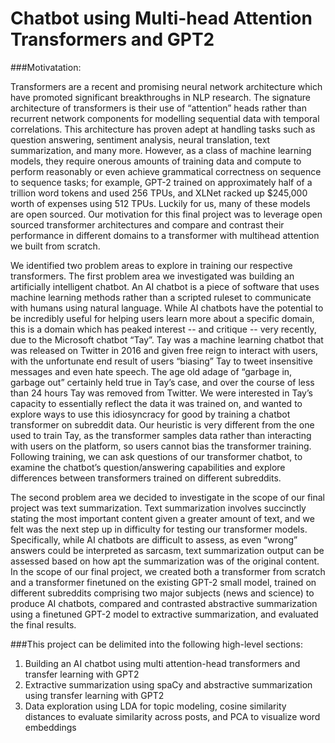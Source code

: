 # Chatbot using Multi-head Attention Transformers and GPT2

###Motivatation:

Transformers are a recent and promising neural network architecture which have promoted significant breakthroughs in NLP research. The signature architecture of transformers is their use of “attention” heads rather than recurrent network components for modelling sequential data with temporal correlations. This architecture has proven adept at handling tasks such as question answering, sentiment analysis, neural translation, text summarization, and many more. However, as a class of machine learning models, they require onerous amounts of training data and compute to perform reasonably or even achieve grammatical correctness on sequence to sequence tasks; for example, GPT-2 trained on approximately half of a trillion word tokens and used 256 TPUs, and XLNet racked up $245,000 worth of expenses using 512 TPUs.
Luckily for us, many of these models are open sourced. Our motivation for this final project was to leverage open sourced transformer architectures and compare and contrast their performance in different domains to a transformer with multihead attention we built from scratch. 

We identified two problem areas to explore in training our respective transformers. The first problem area we investigated was building an artificially intelligent chatbot. An AI chatbot is a piece of software that uses machine learning methods rather than a scripted ruleset to communicate with humans using natural language. While AI chatbots have the potential to be incredibly useful for helping users learn more about a specific domain, this is a domain which has peaked interest -- and critique -- very recently, due to the Microsoft chatbot “Tay”. Tay was a machine learning chatbot that was released on Twitter in 2016 and given free reign to interact with users, with the unfortunate end result of users “biasing” Tay to tweet insensitive messages and even hate speech. The age old adage of “garbage in, garbage out” certainly held true in Tay’s case, and over the course of less than 24 hours Tay was removed from Twitter. We were interested in Tay’s capacity to essentially reflect the data it was trained on, and wanted to explore ways to use this idiosyncracy for good by training a chatbot transformer on subreddit data. Our heuristic is very different from the one used to train Tay, as the transformer samples data rather than interacting with users on the platform, so users cannot bias the transformer training. Following training, we can ask questions of our transformer chatbot, to examine the chatbot’s question/answering capabilities and explore differences between transformers trained on different subreddits. 

The second problem area we decided to investigate in the scope of our final project was text summarization. Text summarization involves succinctly stating the most important content given a greater amount of text, and we felt was the next step up in difficulty for testing our transformer models. Specifically, while AI chatbots are difficult to assess, as even “wrong” answers could be interpreted as sarcasm, text summarization output can be assessed based on how apt the summarization was of the original content. In the scope of our final project, we created both a transformer from scratch and a transformer finetuned on the existing GPT-2 small model, trained on different subreddits comprising two major subjects (news and science) to produce AI chatbots, compared and contrasted abstractive summarization using a finetuned GPT-2 model to extractive summarization, and evaluated the final results. 


###This project can be delimited into the following high-level sections:

1)	Building an AI chatbot using multi attention-head transformers and transfer learning with GPT2
2)	Extractive summarization using spaCy and abstractive summarization using transfer learning with GPT2
3)	Data exploration using LDA for topic modeling, cosine similarity distances to evaluate similarity across posts, and PCA to visualize word embeddings
